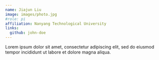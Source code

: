 ```yaml
---
name: Jiajun Liu
image: images/photo.jpg
#role: pi
affiliation: Nanyang Technological University
links:
  github: john-doe
---
```


Lorem ipsum dolor sit amet, consectetur adipiscing elit, sed do eiusmod tempor incididunt ut labore et dolore magna aliqua.
